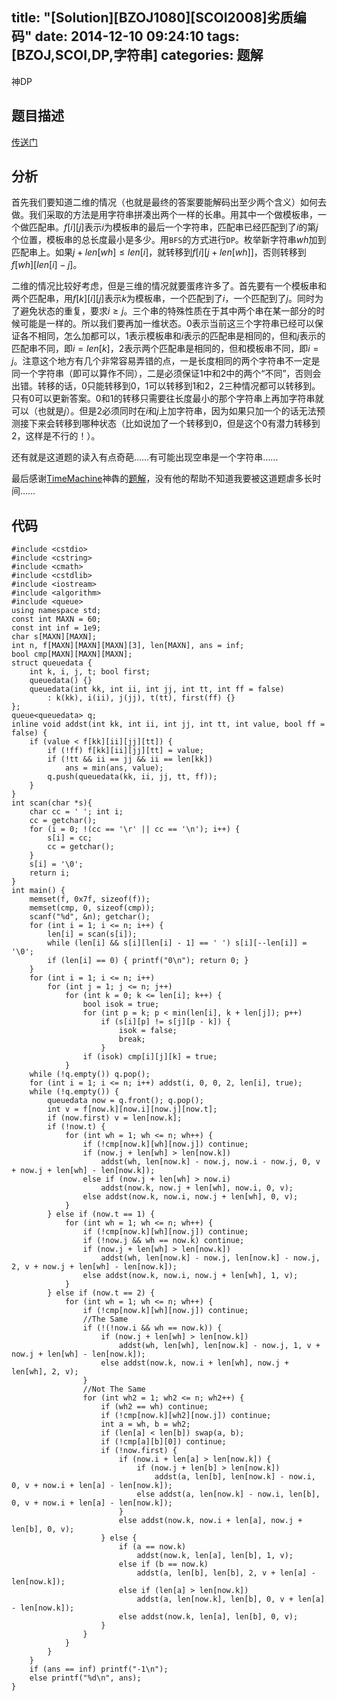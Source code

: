 title: "[Solution][BZOJ1080][SCOI2008]劣质编码"
date: 2014-12-10 09:24:10
tags: [BZOJ,SCOI,DP,字符串]
categories: 题解
---
神DP
<!--more-->
## 题目描述
[传送门](http://www.lydsy.com/JudgeOnline/problem.php?id=1080)

## 分析
首先我们要知道二维的情况（也就是最终的答案要能解码出至少两个含义）如何去做。我们采取的方法是用字符串拼凑出两个一样的长串。用其中一个做模板串，一个做匹配串。$f[i][j]$表示$i$为模板串的最后一个字符串，匹配串已经匹配到了$i$的第$j$个位置，模板串的总长度最小是多少。用`BFS`的方式进行`DP`。枚举新字符串$wh$加到匹配串上。如果$j+len[wh]\le len[i]$，就转移到$f[i][j+len[wh]]$，否则转移到$f[wh][len[i]-j]$。

二维的情况比较好考虑，但是三维的情况就要蛋疼许多了。首先要有一个模板串和两个匹配串，用$f[k][i][j]$表示$k$为模板串，一个匹配到了$i$，一个匹配到了$j$。同时为了避免状态的重复，要求$i\ge j$。三个串的特殊性质在于其中两个串在某一部分的时候可能是一样的。所以我们要再加一维状态。$0$表示当前这三个字符串已经可以保证各不相同，怎么加都可以，$1$表示模板串和$i$表示的匹配串是相同的，但和$j$表示的匹配串不同，即$i=len[k]$，$2$表示两个匹配串是相同的，但和模板串不同，即$i=j$。注意这个地方有几个非常容易弄错的点，一是长度相同的两个字符串不一定是同一个字符串（即可以算作不同），二是必须保证$1$中和$2$中的两个“不同”，否则会出错。转移的话，$0$只能转移到$0$，$1$可以转移到$1$和$2$，$2$三种情况都可以转移到。只有$0$可以更新答案。$0$和$1$的转移只需要往长度最小的那个字符串上再加字符串就可以（也就是$j$）。但是$2$必须同时在$i$和$j$上加字符串，因为如果只加一个的话无法预测接下来会转移到哪种状态（比如说加了一个转移到$0$，但是这个$0$有潜力转移到$2$，这样是不行的！）。

还有就是这道题的读入有点奇葩……有可能出现空串是一个字符串……

最后感谢[TimeMachine](http://timeplayer.blog.163.com/)神犇的[题解](http://timeplayer.blog.163.com/blog/static/20371825420144472542971/)，没有他的帮助不知道我要被这道题虐多长时间……

## 代码
```
#include <cstdio>
#include <cstring>
#include <cmath>
#include <cstdlib>
#include <iostream>
#include <algorithm>
#include <queue>
using namespace std;
const int MAXN = 60;
const int inf = 1e9;
char s[MAXN][MAXN]; 
int n, f[MAXN][MAXN][MAXN][3], len[MAXN], ans = inf;
bool cmp[MAXN][MAXN][MAXN];
struct queuedata {
    int k, i, j, t; bool first;
    queuedata() {}
    queuedata(int kk, int ii, int jj, int tt, int ff = false)
        : k(kk), i(ii), j(jj), t(tt), first(ff) {}
};
queue<queuedata> q;
inline void addst(int kk, int ii, int jj, int tt, int value, bool ff = false) {
    if (value < f[kk][ii][jj][tt]) {
        if (!ff) f[kk][ii][jj][tt] = value;
        if (!tt && ii == jj && ii == len[kk])
            ans = min(ans, value);
        q.push(queuedata(kk, ii, jj, tt, ff));
    }
}
int scan(char *s){
    char cc = ' '; int i;
    cc = getchar();
    for (i = 0; !(cc == '\r' || cc == '\n'); i++) { 
        s[i] = cc;
        cc = getchar();
    }
    s[i] = '\0';
    return i;
}
int main() {
    memset(f, 0x7f, sizeof(f));
    memset(cmp, 0, sizeof(cmp));
    scanf("%d", &n); getchar();
    for (int i = 1; i <= n; i++) {
        len[i] = scan(s[i]);
        while (len[i] && s[i][len[i] - 1] == ' ') s[i][--len[i]] = '\0';
        if (len[i] == 0) { printf("0\n"); return 0; }
    }
    for (int i = 1; i <= n; i++)
        for (int j = 1; j <= n; j++)
            for (int k = 0; k <= len[i]; k++) {
                bool isok = true;
                for (int p = k; p < min(len[i], k + len[j]); p++)
                    if (s[i][p] != s[j][p - k]) {
                        isok = false;
                        break;
                    }
                if (isok) cmp[i][j][k] = true;
            }
    while (!q.empty()) q.pop();
    for (int i = 1; i <= n; i++) addst(i, 0, 0, 2, len[i], true);
    while (!q.empty()) {
        queuedata now = q.front(); q.pop();
        int v = f[now.k][now.i][now.j][now.t];
        if (now.first) v = len[now.k];
        if (!now.t) {
            for (int wh = 1; wh <= n; wh++) {
                if (!cmp[now.k][wh][now.j]) continue;
                if (now.j + len[wh] > len[now.k]) 
                    addst(wh, len[now.k] - now.j, now.i - now.j, 0, v + now.j + len[wh] - len[now.k]);
                else if (now.j + len[wh] > now.i)
                    addst(now.k, now.j + len[wh], now.i, 0, v);
                else addst(now.k, now.i, now.j + len[wh], 0, v);
            }
        } else if (now.t == 1) {
            for (int wh = 1; wh <= n; wh++) {
                if (!cmp[now.k][wh][now.j]) continue;
                if (!now.j && wh == now.k) continue;
                if (now.j + len[wh] > len[now.k])
                    addst(wh, len[now.k] - now.j, len[now.k] - now.j, 2, v + now.j + len[wh] - len[now.k]);
                else addst(now.k, now.i, now.j + len[wh], 1, v);
            }
        } else if (now.t == 2) {
            for (int wh = 1; wh <= n; wh++) {
                if (!cmp[now.k][wh][now.j]) continue;
                //The Same
                if (!(!now.i && wh == now.k)) {
                    if (now.j + len[wh] > len[now.k])
                        addst(wh, len[wh], len[now.k] - now.j, 1, v + now.j + len[wh] - len[now.k]);
                    else addst(now.k, now.i + len[wh], now.j + len[wh], 2, v);
                }
                //Not The Same
                for (int wh2 = 1; wh2 <= n; wh2++) {
                    if (wh2 == wh) continue;
                    if (!cmp[now.k][wh2][now.j]) continue;
                    int a = wh, b = wh2;
                    if (len[a] < len[b]) swap(a, b);
                    if (!cmp[a][b][0]) continue;
                    if (!now.first) {
                        if (now.i + len[a] > len[now.k]) {
                            if (now.j + len[b] > len[now.k])
                                addst(a, len[b], len[now.k] - now.i, 0, v + now.i + len[a] - len[now.k]);
                            else addst(a, len[now.k] - now.i, len[b], 0, v + now.i + len[a] - len[now.k]);
                        }
                        else addst(now.k, now.i + len[a], now.j + len[b], 0, v);
                    } else {
                        if (a == now.k)
                            addst(now.k, len[a], len[b], 1, v);
                        else if (b == now.k)
                            addst(a, len[b], len[b], 2, v + len[a] - len[now.k]);
                        else if (len[a] > len[now.k])
                            addst(a, len[now.k], len[b], 0, v + len[a] - len[now.k]);
                        else addst(now.k, len[a], len[b], 0, v);                    
                    }
                }
            }
        } 
    }
    if (ans == inf) printf("-1\n");
    else printf("%d\n", ans);
}
```